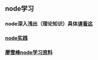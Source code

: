 ## node学习

### node深入浅出（理论知识）具体[请看这](https://github.com/guimeisang/node/blob/dev/Node%E7%AC%94%E8%AE%B0.md)

### [node实践](https://github.com/guimeisang/node/tree/dev/samples/node)

### [廖雪峰node学习资料](http://www.liaoxuefeng.com/wiki/001434446689867b27157e896e74d51a89c25cc8b43bdb3000/001434502419592fd80bbb0613a42118ccab9435af408fd000)




